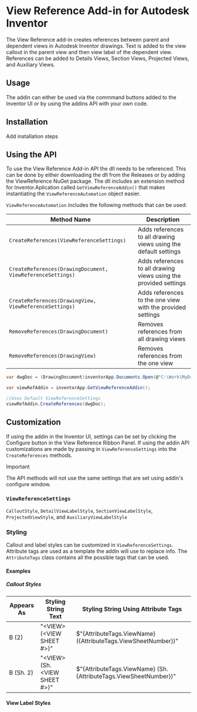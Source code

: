 # View Reference Add-in for Autodesk Inventor

The View Reference add-in creates references between parent and dependent views in Autodesk Inventor drawings. Text is added to the view callout in the parent view and then view label of the dependent view. References can be added to Details Views, Section Views, Projected Views, and Auxiliary Views. 

## Usage

The addin can either be used via the commmand buttons added to the Inventor UI or by using the addins API with your own code. 

## Installation

Add installation steps

## Using the API

To use the View Reference Add-in API the dll needs to be referenced. This can be done by either downloading the dll from the Releases or by adding the ViewReference NuGet package. The dll includes an extension method for Inventor.Aplication called `GetViewReferenceAddin()` that makes instantiating the `ViewReferenceAutomation` object easier. 

`ViewReferenceAutomation` includes the following methods that can be used:

| Method Name | Description |
| - | --- |
| `CreateReferences(ViewReferenceSettings)` | Adds references to all drawing views using the default settings |
| `CreateReferences(DrawingDocument, ViewReferenceSettings)` | Adds references to all drawing views using the provided settings |
| `CreateReferences(DrawingView, ViewReferenceSettings)` | Adds references to the one view with the provided settings |
| `RemoveReferences(DrawingDocument)` | Removes references from all drawing views |
| `RemoveReferences(DrawingView)` | Removes references from the one view |

```csharp
var dwgDoc = (DrawingDocument)inventorApp.Documents.Open(@"C:\Work\MyDrawing.idw");

var viewRefAddin = inventorApp.GetViewReferenceAddin();

//Uses Default ViewReferenceSettings
viewRefAddin.CreateReferences(dwgDoc);
```

## Customization

If using the addin in the Inventor UI, settings can be set by clicking the Configure button in the View Reference Ribbon Panel. If using the addin API customizations are made by passing in `ViewReferenceSettings` into the `CreateReferences` methods.

> [!IMPORTANT]
> The API methods will not use the same settings that are set using addin's configure window.

### `ViewReferenceSettings`

`CalloutStyle`, `DetailViewLabelStyle`, `SectionViewLabelStyle`, `ProjectedViewStyle`, and `AuxiliaryViewLabelStyle` 

### Styling

Callout and label styles can be customized in `ViewReferenceSettings`. Attribute tags are used as a template the addin will use to replace info. The `AttributeTags` class contains all the possible tags that can be used.

#### Examples

##### Callout Styles

| Appears As | Styling String Text | Styling String Using Attribute Tags |
| - | --- | --- |
| B (2) | "&lt;VIEW&gt; (<VIEW SHEET #>)" | $"{AttributeTags.ViewName} ({AttributeTags.ViewSheetNumber})" 
| B (Sh. 2) | "&lt;VIEW&gt; (Sh. <VIEW SHEET #>)" | $"{AttributeTags.ViewName} (Sh. {AttributeTags.ViewSheetNumber})" |

#### View Label Styles


